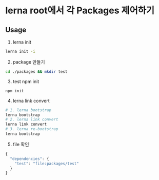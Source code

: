# lerna root에서 각 Packages 제어하기

## Usage

1) lerna init
```bash
lerna init -i
```

2) package 만들기
```bash
cd ./packages && mkdir test
```

3) test npm init
```bash
npm init
```

4) lerna link convert
```bash
# 1. lerna bootstrap
lerna bootstrap
# 2. lerna link convert
lerna link convert
# 3. lerna re-bootstrap
lerna bootstrap
```

5) file 확인
```js
{
  "dependencies": {
    "test": "file:packages/test"
  }
}
```